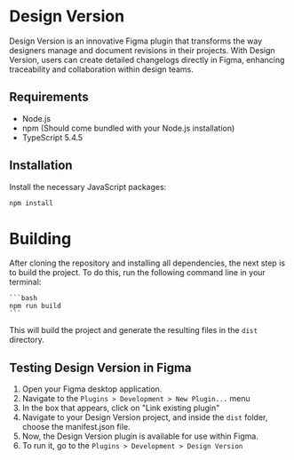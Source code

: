 # Design Version

Design Version is an innovative Figma plugin that transforms the way designers manage and document revisions in their
projects. With Design Version, users can create detailed changelogs directly in Figma, enhancing traceability and
collaboration within design teams.

## Requirements

- Node.js
- npm (Should come bundled with your Node.js installation)
- TypeScript 5.4.5

## Installation

Install the necessary JavaScript packages:

```bash
npm install
```

# Building

After cloning the repository and installing all dependencies, the next step is to build the project. To do this, run the
following command line in your terminal:

    ```bash
    npm run build
    ```

This will build the project and generate the resulting files in the `dist` directory.

## Testing Design Version in Figma

1. Open your Figma desktop application.
2. Navigate to the `Plugins > Development > New Plugin...` menu
3. In the box that appears, click on "Link existing plugin"
4. Navigate to your Design Version project, and inside the `dist` folder, choose the manifest.json file.
5. Now, the Design Version plugin is available for use within Figma.
6. To run it, go to the `Plugins > Development > Design Version`
